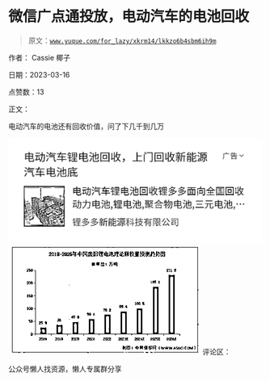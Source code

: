 # 微信广点通投放，电动汽车的电池回收

> 原文：[`www.yuque.com/for_lazy/xkrm14/lkkzo6b4sbm6ih9m`](https://www.yuque.com/for_lazy/xkrm14/lkkzo6b4sbm6ih9m)



作者： Cassie 椰子



日期：2023-03-16



点赞数：13



正文：



电动汽车的电池还有回收价值，问了下几千到几万



![](img/e886c66c6d99a96b181673cea2e5037b.png)  <ne-p id="u2346070a" data-lake-id="u2346070a">![](img/3e7a7a3883b586633247305b77639fce.png)  <ne-p id="ub414d29b" data-lake-id="ub414d29b">评论区：



公众号懒人找资源，懒人专属群分享

</ne-p></ne-p>